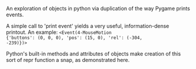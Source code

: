 An exploration of objects in python via duplication of the way Pygame prints events.

A simple call to 'print event' yields a very useful, information-dense printout.  An example:
<code><Event(4-MouseMotion {'buttons': (0, 0, 0), 'pos': (15, 0), 'rel': (-304, -239)})></code>

Python's built-in methods and attributes of objects make creation of this sort of repr function a snap, as demonstrated here. 